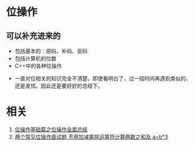 
# 位操作


## 可以补充进来的


- 包括基本的：原码、补码、反码
- 包括计算机的位数
- C++中的各种位操作




* 一直对位相关的知识完全不清楚，即使看明白了，过一段时间再遇到类似的，还是发怵。因此还是要好好的总结下。











# 相关

1. [位操作基础篇之位操作全面总结](https://blog.csdn.net/morewindows/article/details/7354571)
2. [两个常见位操作面试题 不用加减乘除运算符计算两数之和及 a=b*3](https://blog.csdn.net/morewindows/article/details/8710737)
